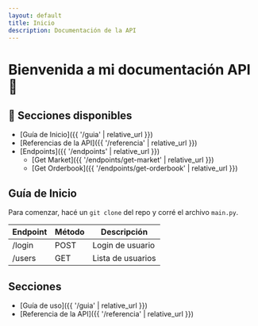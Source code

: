 ```yaml
---
layout: default
title: Inicio
description: Documentación de la API
---
```


# Bienvenida a mi documentación API 🚀

## 📘 Secciones disponibles

* [Guía de Inicio]({{ '/guia' | relative_url }})
* [Referencias de la API]({{ '/referencia' | relative_url }})
* [Endpoints]({{ '/endpoints' | relative_url }})
  * [Get Market]({{ '/endpoints/get-market' | relative_url }})
  * [Get Orderbook]({{ '/endpoints/get-orderbook' | relative_url }})

## Guía de Inicio

Para comenzar, hacé un `git clone` del repo y corré el archivo `main.py`.

| Endpoint | Método | Descripción       |
| -------- | ------ | ----------------- |
| /login   | POST   | Login de usuario  |
| /users   | GET    | Lista de usuarios |

## Secciones

* [Guía de uso]({{ '/guia' | relative_url }})
* [Referencia de la API]({{ '/referencia' | relative_url }})
